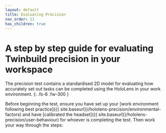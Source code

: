 ```yaml
---
layout: default
title: Evaluating Precision
nav_order: 11
has_children: true
---
```


# A step by step guide for evaluating Twinbuild precision in your workspace

The precision test contains a standardised 2D model for evaluating how accurately set out tasks can be completed using the HoloLens in your work environment.
{: .fs-6 .fw-300 }

Before beginning the test, ensure you have set up your [work environment following best practice]({{ site.baseurl}}/hololens-precision/environmental-factors) and have [calibrated the headset]({{ site.baseurl}}/hololens-precision/user-behaviour) for whoever is completing the test. Then work your way through the steps:
